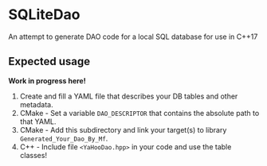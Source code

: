 # SQLiteDao

An attempt to generate DAO code for a local SQL database for use in C++17

## Expected usage

**Work in progress here!**

1. Create and fill a YAML file that describes your DB tables and other metadata.
2. CMake - Set a variable `DAO_DESCRIPTOR` that contains the absolute path to that YAML.
3. CMake - Add this subdirectory and link your target(s) to library `Generated_Your_Dao_By_Mf`.
4. C++ - Include file `<YaHooDao.hpp>` in your code and use the table classes!
